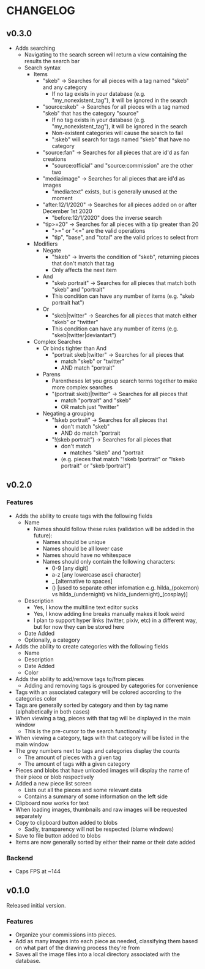 # CHANGELOG
## v0.3.0
* Adds searching
  * Navigating to the search screen will return a view containing the results the search bar
  * Search syntax
    * Items
      * "skeb" -> Searches for all pieces with a tag named "skeb" and any category
        * If no tag exists in your database (e.g. "my_nonexistent_tag"), it will be ignored in the search
      * "source:skeb" -> Searches for all pieces with a tag named "skeb" that has the category "source"
        * If no tag exists in your database (e.g. "my_nonexistent_tag"), it will be ignored in the search
        * Non-existent categories will cause the search to fail
        * ":skeb" will search for tags named "skeb" that have no category
      * "source:fan" -> Searches for all pieces that are id'd as fan creations
        * "source:official" and "source:commission" are the other two
      * "media:image" -> Searches for all pieces that are id'd as images
        * "media:text" exists, but is generally unused at the moment
      * "after:12/1/2020" -> Searches for all pieces added on or after December 1st 2020
        * "before:12/1/2020" does the inverse search
      * "tip>=20" -> Searches for all pieces with a tip greater than 20
        * ">=" or "<=" are the valid operations
        * "tip", "base", and "total" are the valid prices to select from
    * Modifiers
      * Negate
        * "!skeb" -> Inverts the condition of "skeb", returning pieces that don't match that tag
        * Only affects the next item
      * And
        * "skeb portrait" -> Searches for all pieces that match both "skeb" and "portrait"
        * This condition can have any number of items (e.g. "skeb portrait hat")
      * Or
        * "skeb|twitter" -> Searches for all pieces that match either "skeb" or "twitter"
        * This condition can have any number of items (e.g. "skeb|twitter|deviantart")
    * Complex Searches
      * Or binds tighter than And
        * "portrait skeb|twitter" -> Searches for all pieces that
          * match "skeb" or "twitter"
          * AND match "portrait"
      * Parens
        * Parentheses let you group search terms together to make more complex searches
        * "(portrait skeb)|twitter" -> Searches for all pieces that
          * match "portrait" and "skeb"
          * OR match just "twitter"
      * Negating a grouping
        * "!skeb portrait" -> Searches for all pieces that
          * don't match "skeb"
          * AND do match "portrait
        * "!(skeb portrait") -> Searches for all pieces that
          * don't match
            * matches "skeb" and "portrait
          * (e.g. pieces that match "!skeb !portrait" or "!skeb portrait" or "skeb !portrait")

## v0.2.0
### Features
* Adds the ability to create tags with the following fields
  * Name
    * Names should follow these rules (validation will be added in the future):
      * Names should be unique
      * Names should be all lower case
      * Names should have no whitespace
      * Names should only contain the following characters:
        * 0-9 [any digit]
        * a-z [any lowercase ascii character]
        * _ [alternative to spaces]
        * () [used to separate other infomation e.g. hilda_(pokemon) vs hilda_(undernight) vs hilda_(undernight)_(cosplay)]
  * Description
    * Yes, I know the multiline text editor sucks
    * Yes, I know adding line breaks manually makes it look weird
    * I plan to support hyper links (twitter, pixiv, etc) in a different way, but for now they can be stored here
  * Date Added
  * Optionally, a category
* Adds the ability to create categories with the following fields
  * Name
  * Description
  * Date Added
  * Color
* Adds the ability to add/remove tags to/from pieces
  * Adding and removing tags is grouped by categories for convenience
* Tags with an associated category will be colored according to the categories color
* Tags are generally sorted by category and then by tag name (alphabetically in both cases)
* When viewing a tag, pieces with that tag will be displayed in the main window
  * This is the pre-cursor to the search functionality
* When viewing a category, tags with that category will be listed in the main window
* The grey numbers next to tags and categories display the counts
  * The amount of pieces with a given tag
  * The amount of tags with a given category
* Pieces and blobs that have unloaded images will display the name of their piece or blob respectively
* Added a new piece list screen
  * Lists out all the pieces and some relevant data
  * Contains a summary of some information on the left side
* Clipboard now works for text
* When loading images, thumbnails and raw images will be requested separately
* Copy to clipboard button added to blobs
  * Sadly, transparency will not be respected (blame windows)
* Save to file button added to blobs
* Items are now generally sorted by either their name or their date added

### Backend
* Caps FPS at ~144
 
## v0.1.0
Released initial version.

### Features
* Organize your commissions into pieces.
* Add as many images into each piece as needed, classifying them based on what part of the drawing process they're from
* Saves all the image files into a local directory associated with the database.
